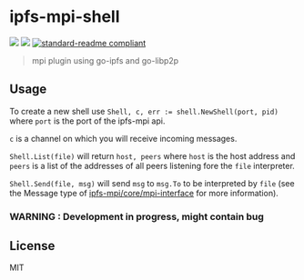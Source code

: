 # ipfs-mpi-shell

[![](https://img.shields.io/badge/project-IPFS-blue.svg?style=flat-square)](https://ipfs.io/)
[![](https://img.shields.io/badge/freenode-%23ipfs-blue.svg?style=flat-square)](http://webchat.freenode.net/?channels=%23ipfs)
[![standard-readme compliant](https://img.shields.io/badge/standard--readme-OK-green.svg?style=flat-square)](https://github.com/RichardLitt/standard-readme)

> mpi plugin using go-ipfs and go-libp2p

## Usage

To create a new shell use `Shell, c, err := shell.NewShell(port, pid)` where `port` is the port of the ipfs-mpi api.

`c` is a channel on which you will receive incoming messages.

`Shell.List(file)` will return `host, peers` where `host` is the host address and `peers` is a list of the addresses of all peers listening fore the `file` interpreter.

`Shell.Send(file, msg)` will send `msg` to `msg.To` to be interpreted by `file` (see the Message type of [ipfs-mpi/core/mpi-interface](../core/mpi-interface) for more information).

### WARNING : Development in progress, might contain bug

## License

MIT
